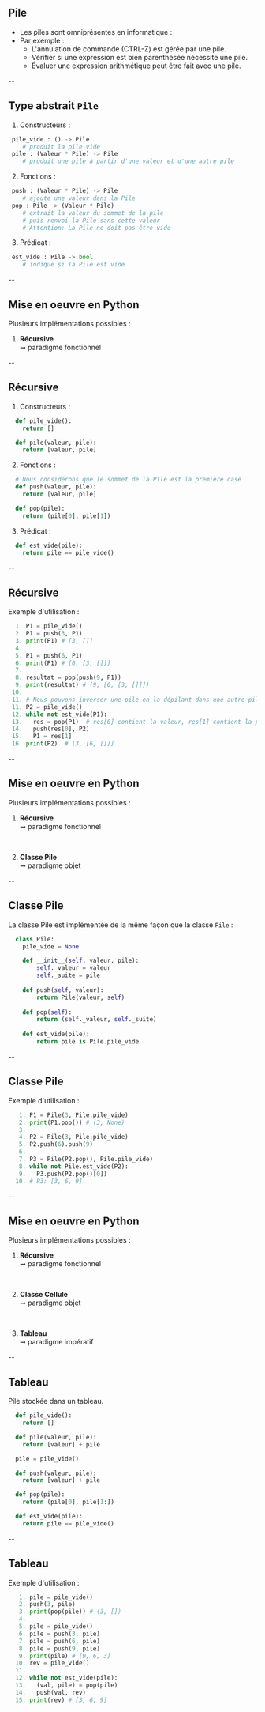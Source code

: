 ## Pile

- Les piles sont omniprésentes en informatique :
- Par exemple :
  - L'annulation de commande (CTRL-Z) est gérée par une pile.
  - Vérifier si une expression est bien parenthésée nécessite une pile.
  - Évaluer une expression arithmétique peut être fait avec une pile.

--

## Type abstrait `Pile`

1. Constructeurs :

```python
 pile_vide : () -> Pile
    # produit la pile vide
 pile : (Valeur * Pile) -> Pile
    # produit une pile à partir d'une valeur et d'une autre pile
```

2. Fonctions : <!-- .element: class="fragment" data-fragment-index="1" -->

```python
 push : (Valeur * Pile) -> Pile
    # ajoute une valeur dans la Pile
 pop : Pile -> (Valeur * Pile)
    # extrait la valeur du sommet de la pile
    # puis renvoi la Pile sans cette valeur
    # Attention: La Pile ne doit pas être vide
```

<!-- .element: class="fragment" data-fragment-index="1" -->

3. Prédicat : <!-- .element: class="fragment" data-fragment-index="2" -->

```python
 est_vide : Pile -> bool
    # indique si la Pile est vide
```

<!-- .element: class="fragment" data-fragment-index="2" -->

--

## Mise en oeuvre en <span class="label">Python</span>

Plusieurs implémentations possibles :

1. **Récursive** <br/>&#x279E; paradigme fonctionnel

--

## Récursive

1. Constructeurs :

```python 
  def pile_vide():
    return []

  def pile(valeur, pile):
    return [valeur, pile]
```

2. Fonctions : <!-- .element: class="fragment" data-fragment-index="1" -->

```python 
  # Nous considérons que le sommet de la Pile est la première case
  def push(valeur, pile):
    return [valeur, pile]

  def pop(pile):
    return (pile[0], pile[1])
```

<!-- .element: class="fragment" data-fragment-index="1" -->

3. Prédicat : <!-- .element: class="fragment" data-fragment-index="2" -->

```python 
  def est_vide(pile):
    return pile == pile_vide()
```

<!-- .element: class="fragment" data-fragment-index="2" -->

--

## Récursive
<!-- .slide: data-transition="fade" -->

Exemple d'utilisation :

```python
  1. P1 = pile_vide()
  2. P1 = push(3, P1)
  3. print(P1) # [3, []]
  4.
  5. P1 = push(6, P1)
  6. print(P1) # [6, [3, []]]
  7.
  8. resultat = pop(push(9, P1))
  9. print(resultat) # (9, [6, [3, []]])
 10.
 11. # Nous pouvons inverser une pile en la dépilant dans une autre pile
 11. P2 = pile_vide()
 12. while not est_vide(P1):
 13.   res = pop(P1)  # res[0] contient la valeur, res[1] contient la pile restante
 14.   push(res[0], P2)
 15.   P1 = res[1]
 16. print(P2)  # [3, [6, []]]
```

--

## Mise en oeuvre en <span class="label">Python</span>

Plusieurs implémentations possibles :

1. **Récursive** <br/>&#x279E; paradigme fonctionnel

<br/>

2. **Classe Pile** <br/>&#x279E; paradigme objet

--

## Classe Pile
<!-- .slide: data-transition="fade" -->

La classe Pile est implémentée de la même façon que la classe `File` :

```python
  class Pile:
    pile_vide = None

    def __init__(self, valeur, pile):
        self._valeur = valeur
        self._suite = pile
    
    def push(self, valeur):
        return Pile(valeur, self)
    
    def pop(self):
        return (self._valeur, self._suite)
    
    def est_vide(pile):
        return pile is Pile.pile_vide
```

--

## Classe Pile
<!-- .slide: data-transition="fade" -->

Exemple d'utilisation :

```python
   1. P1 = Pile(3, Pile.pile_vide)
   2. print(P1.pop()) # (3, None)
   3.
   4. P2 = Pile(3, Pile.pile_vide)
   5. P2.push(6).push(9)
   6.
   7. P3 = Pile(P2.pop(), Pile.pile_vide)
   8. while not Pile.est_vide(P2):
   9.   P3.push(P2.pop()[0])
  10. # P3: [3, 6, 9]
```

--

## Mise en oeuvre en <span class="label">Python</span>

Plusieurs implémentations possibles :

1. **Récursive** <br/>&#x279E; paradigme fonctionnel

<br/>

2. **Classe Cellule** <br/>&#x279E; paradigme objet

<br/>

3. **Tableau** <br/>&#x279E; paradigme impératif

--

## Tableau
<!-- .slide: data-transition="fade" -->

Pile stockée dans un tableau.

```python 
  def pile_vide():
    return []

  def pile(valeur, pile):
    return [valeur] + pile

  pile = pile_vide()

  def push(valeur, pile):
    return [valeur] + pile

  def pop(pile):
    return (pile[0], pile[1:])

  def est_vide(pile):
    return pile == pile_vide()
```

--

## Tableau
<!-- .slide: data-transition="fade" -->

Exemple d'utilisation :

```python
   1. pile = pile_vide()
   2. push(3, pile)
   3. print(pop(pile)) # (3, [])
   4.
   5. pile = pile_vide()
   6. pile = push(3, pile)
   7. pile = push(6, pile)
   8. pile = push(9, pile)
   9. print(pile) # [9, 6, 3]
  10. rev = pile_vide()
  11.
  12. while not est_vide(pile):
  13.   (val, pile) = pop(pile)
  14.   push(val, rev)
  15. print(rev) # [3, 6, 9]
```
